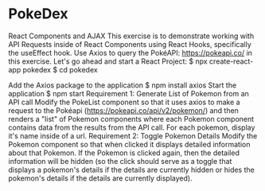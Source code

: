 # PokeDex
React Components and AJAX
This exercise is to demonstrate working with API Requests inside of React Components using React Hooks, specifically the useEffect hook. 
Use Axios to query the PokéAPI: https://pokeapi.co/ in this exercise.
Let's go ahead and start a React Project:
$ npx create-react-app pokedex
$ cd pokedex
 
Add the Axios package to the application
$ npm install axios
Start the application
$ npm start
Requirement 1: Generate List of Pokemon from an API call
Modify the PokeList component so that it uses axios to make a request to the Pokéapi (https://pokeapi.co/api/v2/pokemon/) and then renders a "list" of Pokemon components where each Pokemon component contains data from the results from the API call.
For each pokemon, display it's name inside of a url.
Requirement 2: Toggle Pokemon Details
Modify the Pokemon component so that when clicked it displays detailed information about that Pokemon. If the Pokemon is clicked again, then the detailed information will be hidden (so the click should serve as a toggle that displays a pokemon's details if the details are currently hidden or hides the pokemon's details if the details are currently displayed).

